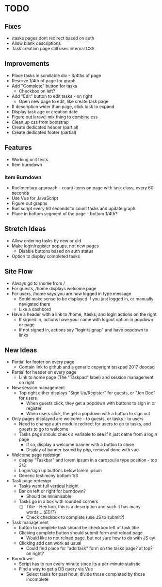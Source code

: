 # TODO

## Fixes
- /tasks pages dont redirect based on auth
- Allow blank descriptions
- Task creation page still uses internal CSS

## Improvements
- Place tasks in scrollable div - 3/4ths of page
- Reserve 1/4th of page for graph
- Add "Complete" button for tasks
    - Checkbox on left?
- Add "Edit" button to edit tasks - on right
    - Open new page to edit, like create task page
- If description wider than page, click task to expand
- Display task age or creation date
- Figure out laravel mix thing to combine css
- Clean up css from bootstrap
- Create dedicated header (partial)
- Create dedicated footer (partial)

## Features
- Working unit tests
- Item burndown

### Item Burndown
- Rudimentary approach - count items on page with task class, every 60 seconds
- Use Vue for JavaScript
- Figure out graphs
- Run script every 60 seconds to count tasks and update graph
- Place in bottom segment of the page - bottom 1/4th?

## Stretch Ideas
- Allow ordering tasks by new or old
- Make login/register popups, not new pages
    - Disable buttons based on auth status
- Option to display completed tasks


## Site Flow
- Always go to /home from /
- For guests, /home displays welcome page
- For users, /home says you are now logged in type message
	- Sould make sense to be displayed if you just logged in, or manually navigated there
	- Like a dashbord
- Have a header with a link to /home, /tasks, and login actions on the right
	- If signed in, actions have your name with logout option in popdown or page
	- If not signed in, actions say "login/signup" and have popdown to links

## New Ideas
- Partial for footer on every page
    - Contain link to github and a generic copyright taskpad 2017 doodad
- Partial for header on every page
    - Link to home page (The "Taskpad" label) and session management on right
- New session management
    - Top right either displays "Sign Up/Register" for guests, or "Jon Doe" for users
        - When guests click, they get a popdown with buttons to sign in or register
        - When users click, the get a popdown with a button to sign out
- Only pages displayed are welcome - to guests, or tasks - to users
     - Need to change auth module redirect for users to go to tasks, and guests to go to welcome
     - Tasks page should check a variable to see if it just came from a login page
        - If so, display a welcome banner with a button to close
        - Display of banner issued by php, removal done with vue
- Welcome page redesign
    - display "Taskbar" and lorem ipsum in a carosoulle type position - top 2/3
    - Login/sign up buttons below lorem ipsum
    - Generic testimony bottom 1/3
- Task page redesign
    - Tasks want full vertical height
    - Bar on left or right for burndown?
        - Should be minimisable
    - Tasks go in a box with rounded corners
        - [ ] Title - Hey look this is a description and such it has many words... (_EDIT_)
        - Check checkbox to complete (use JS to submit?)
- Task management
    - button to complete task should be checkbox left of task title
    - Clicking complete button should submit form and reload page
        - Would like to not reload page, but not sure how to do with JS eyt
    - Clicking add can work as usual
        - Could find place for "add task" form on the tasks page? at top? on right?
- Burndown:
    - Script has to run every minute since its a per-minute statistic
    - Find a way to get a DB query via Vue
        - Select tasks for past hour, divide those completed by those incomplete
